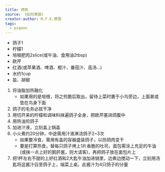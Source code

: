 ```yaml
---
title: 烤鸽
source: 《如何煮狼》
creator-author: M.F.K.费雪
tags:
  - pigeon
---
```


- 鸽子1
- 柠檬1
- 培根肥肉2slice(或牛油、食用油2tbsp)
- 欧芹
- 红酒(或苹果酒、啤酒、橙汁、番茄汁、高汤…)
- 水约1cup
- 盐、胡椒

1. 将油脂加热融化
	- 如果用的是培根，将之煎脆后取出，留待上菜时置于小鸟旁边，上面甚或垫在鸟身下面
2. 鸽子的毛务必拔干净
3. 用切开来的柠檬和调味料抹遍鸽子全身，把欧芹塞进鸽腹中
4. 用热油煎鸽子
5. 加进汁液，立刻盖上锅盖
6. 小火煮约20分钟，中途需用汁液淋浇鸽子2~3次
	- 如果要冷食，需用有盖的容器盛装鸽子，以防鸽肉变干
	- 要是打算热食，替每只鸽子烤上1片香脆的吐司，面包需涂上充足的牛油(或抹一点上好的鹅肝酱，则大请客)，再把鸽子放在面包片上
7. 把1杯左右不甜的上好红酒和2大匙牛油加进锅里，边煮边搅动一下，立刻用汤匙将这酱汁舀至鸽子上，端菜上桌。此酱汁为4只鸽子的分量